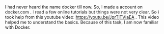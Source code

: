 I had never heard the name docker till now. So, I made a account on docker.com . 
I read a few online tutorials but things were not very clear. So i took help from this youtube video: https://youtu.be/JprTjTViaEA . 
This video helped me to understand the basics.
Because of this task, I am now familiar with Docker.